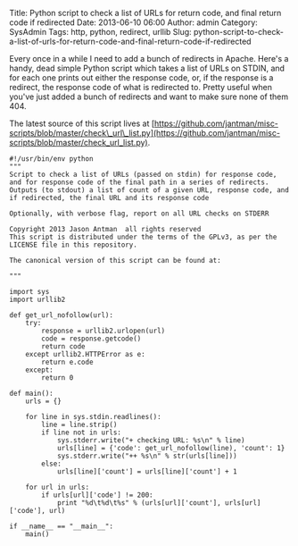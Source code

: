 Title: Python script to check a list of URLs for return code, and final return code if redirected
Date: 2013-06-10 06:00
Author: admin
Category: SysAdmin
Tags: http, python, redirect, urllib
Slug: python-script-to-check-a-list-of-urls-for-return-code-and-final-return-code-if-redirected

Every once in a while I need to add a bunch of redirects in Apache.
Here's a handy, dead simple Python script which takes a list of URLs on
STDIN, and for each one prints out either the response code, or, if the
response is a redirect, the response code of what is redirected to.
Pretty useful when you've just added a bunch of redirects and want to
make sure none of them 404.

The latest source of this script lives at
[https://github.com/jantman/misc-scripts/blob/master/check\_url\_list.py](https://github.com/jantman/misc-scripts/blob/master/check_url_list.py).

~~~~{.python}
#!/usr/bin/env python
"""
Script to check a list of URLs (passed on stdin) for response code, and for response code of the final path in a series of redirects.
Outputs (to stdout) a list of count of a given URL, response code, and if redirected, the final URL and its response code

Optionally, with verbose flag, report on all URL checks on STDERR

Copyright 2013 Jason Antman  all rights reserved
This script is distributed under the terms of the GPLv3, as per the
LICENSE file in this repository.

The canonical version of this script can be found at:

"""

import sys
import urllib2

def get_url_nofollow(url):
    try:
        response = urllib2.urlopen(url)
        code = response.getcode()
        return code
    except urllib2.HTTPError as e:
        return e.code
    except:
        return 0

def main():
    urls = {}

    for line in sys.stdin.readlines():
        line = line.strip()
        if line not in urls:
            sys.stderr.write("+ checking URL: %s\n" % line)
            urls[line] = {'code': get_url_nofollow(line), 'count': 1}
            sys.stderr.write("++ %s\n" % str(urls[line]))
        else:
            urls[line]['count'] = urls[line]['count'] + 1

    for url in urls:
        if urls[url]['code'] != 200:
            print "%d\t%d\t%s" % (urls[url]['count'], urls[url]['code'], url)

if __name__ == "__main__":
    main()
~~~~
